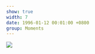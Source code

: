 ```yaml
---
show: true
width: 7
date: 1996-01-12 00:01:00 +0800
group: Moments
---
```

<div>
    <img data-src="{{ 'assets/images/photos/team.jpg' | relative_url }}" class="lazy w-100 rounded-xl" src="{{ '/assets/images/empty_300x200.png' | relative_url }}">
</div>

